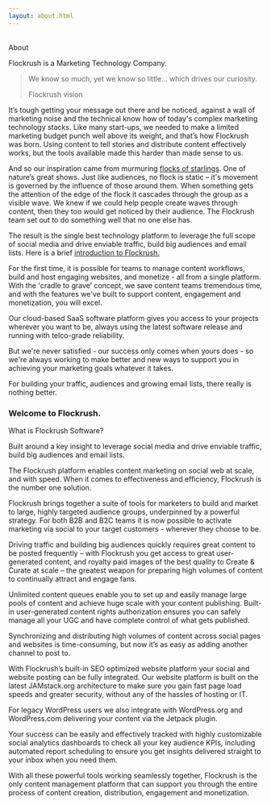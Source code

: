 ```yaml
---
layout: about.html
---
```


<div class="ui left vertical stripe segment">
  <div class="ui left text container">
  <br>
  <div class="ui h-bold">About</div>
  <p></p>
  <p>Flockrush is a Marketing Technology Company.</p>
  <blockquote class="ui testimonial"><p class="ui quote">We know so much, yet we know so little... which drives our curiosity.</p><footer class="ui citation">Flockrush vision</footer></blockquote>
  <p>It’s tough getting your message out there and be noticed, against a wall of marketing noise and the technical know how of today's complex marketing technology stacks. Like many start-ups, we needed to make a limited marketing budget punch well above its weight, and that’s how Flockrush was born. Using content to tell stories and distribute content effectively works, but the tools available made this harder than made sense to us.
        </p>
  <p>And so our inspiration came from murmuring <a href="https://www.youtube.com/watch?v=V4f_1_r80RY&amp;list=PLSw6GbeodJHTBj9mcumqabq5O8lpZFggN&amp;index=1">flocks of starlings</a>. One of nature’s great shows. Just like audiences, no flock is static – it's movement is governed by the influence of those around them. When something gets the attention of the edge of the flock it cascades through the group as a visible wave. We knew if we could help people create waves through content, then they too would get noticed by their audience. The Flockrush team set out to do something well that no one else has. </p>
  <p>The result is the single best technology platform to leverage the full scope of social media and drive enviable traffic, build big audiences and email lists. Here is a brief <a href="/An-Introduction-to-Flockrush/">introduction to Flockrush.</a></p>
  <p>
            For the first time, it is possible for teams to manage content workflows, build and host engaging websites, and monetize - all from a single platform. With the 'cradle to grave’ concept, we save content teams tremendous time, and with the features we've built to support content, engagement and monetization, you will excel.
        </p>
  <p>Our cloud-based SaaS software platform gives you access to your projects wherever you want to be, always using the latest software release and running with telco-grade reliability.
        </p>
  <p>But we're never satisfied - our success only comes when yours does - so we're always working to make better and new ways to support you in achieving your marketing goals whatever it takes.
        </p>
  <p>For building your traffic, audiences and growing email lists, there really is nothing better.
        </p>
  <h3>Welcome to Flockrush.</h3>
</div>
  <div class="ui left vertical stripe segment grey-color">
  <div class="ui left text container">
  <div class="ui h-bold">What is Flockrush Software?</div>
  <p>Built around a key insight to leverage social media and drive enviable traffic, build big audiences and email lists.</p>
  <p>The Flockrush platform enables content marketing on social web at scale, and with speed. When it comes to effectiveness and efficiency, Flockrush is the number one solution.</p>
  <p>

Flockrush brings together a suite of tools for marketers to build and market to large, highly targeted audience groups, underpinned by a powerful strategy. For both B2B and B2C teams it is now possible to activate marketing via social to your target customers - wherever they choose to be.</p>
  <p>

Driving traffic and building big audiences quickly requires great content to be posted frequently – with Flockrush you get access to great user-generated content, and royalty paid images of the best quality to Create &amp; Curate at scale – the greatest weapon for preparing high volumes of content to continually attract and engage fans.</p>
  <p>

Unlimited content queues enable you to set up and easily manage large pools of content and achieve huge scale with your content publishing. Built-in user-generated content rights authorization ensures you can safely manage all your UGC and have complete control of what gets published.</p>
  <p>

Synchronizing and distributing high volumes of content across social pages and websites is time-consuming, but now it’s as easy as adding another channel to post to. </p>
  <p>

With Flockrush’s built-in SEO optimized website platform your social and website posting can be fully integrated. Our website platform is built on the latest JAMstack.org architecture to make sure you gain fast page load speeds and greater security, without any of the hassles of hosting or IT.</p>
  <p>

For legacy WordPress users we also integrate with WordPress.org and WordPress.com delivering your content via the Jetpack plugin.</p>
  <p>

Your success can be easily and effectively tracked with highly customizable social analytics dashboards to check all your key audience KPIs, including automated report scheduling to ensure you get insights delivered straight to your inbox when you need them.</p>
  <p>

With all these powerful tools working seamlessly together, Flockrush is the only content management platform that can support you through the entire process of content creation, distribution, engagement and monetization.</p>
</div>
</div>
</div>

